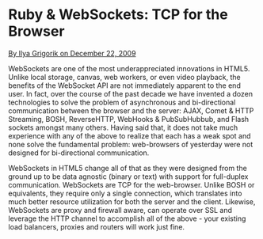 Ruby & WebSockets: TCP for the Browser
======================================

[By Ilya Grigorik on December 22, 2009](http://www.igvita.com/2009/12/22/ruby-websockets-tcp-for-the-browser/)

WebSockets are one of the most underappreciated innovations in
HTML5. Unlike local storage, canvas, web workers, or even video
playback, the benefits of the WebSocket API are not immediately
apparent to the end user. In fact, over the course of the past
decade we have invented a dozen technologies to solve the problem
of asynchronous and bi-directional communication between the browser
and the server: AJAX, Comet & HTTP Streaming, BOSH, ReverseHTTP,
WebHooks & PubSubHubbub, and Flash sockets amongst many others.
Having said that, it does not take much experience with any of the
above to realize that each has a weak spot and none solve the
fundamental problem: web-browsers of yesterday were not designed
for bi-directional communication.

WebSockets in HTML5 change all of that as they were designed from
the ground up to be data agnostic (binary or text) with support for
full-duplex communication. WebSockets are TCP for the web-browser.
Unlike BOSH or equivalents, they require only a single connection,
which translates into much better resource utilization for both the
server and the client. Likewise, WebSockets are proxy and firewall
aware, can operate over SSL and leverage the HTTP channel to
accomplish all of the above - your existing load balancers, proxies
and routers will work just fine.

